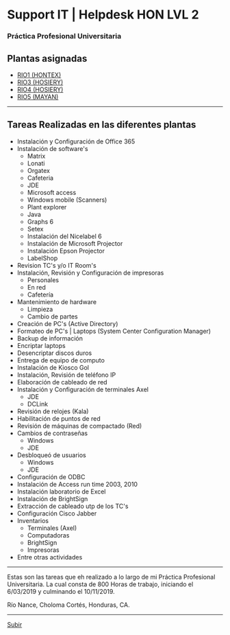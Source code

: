 # Support IT | Helpdesk HON LVL 2
### Práctica Profesional Universitaria

## Plantas asignadas
  - [RIO1 (HONTEX)](#tareas-realizadas-en-las-diferentes-plantas)
  - [RIO3 (HOSIERY)](#tareas-realizadas-en-las-diferentes-plantas)
  - [RIO4 (HOSIERY)](#tareas-realizadas-en-las-diferentes-plantas)
  - [RIO5 (MAYAN)](#tareas-realizadas-en-las-diferentes-plantas)
  
--- 

## Tareas Realizadas en las diferentes plantas
- Instalación y Configuración de Office 365
- Instalación de software's
    - Matrix
    - Lonati
    - Orgatex
    - Cafeteria
    - JDE
    - Microsoft access
    - Windows mobile (Scanners)
    - Plant explorer
    - Java
    - Graphs 6
    - Setex
    - Instalación del Nicelabel 6 
    - Instalación de Microsoft Projector
    - Instalación Epson Projector
    - LabelShop
- Revision TC's y/o IT Room's
- Instalación, Revisión y Configuración de impresoras 
    - Personales
    - En red
    - Cafetería
- Mantenimiento de hardware
    - Limpieza
    - Cambio de partes
- Creación de PC's (Active Directory)
- Formateo de PC's | Laptops (System Center Configuration Manager)
- Backup de información 
- Encriptar laptops
- Desencriptar discos duros
- Entrega de equipo de computo
- Instalación de Kiosco Gol
- Instalación, Revisión de teléfono IP
- Elaboración de cableado de red
- Instalación y Configuración de terminales Axel
    - JDE
    - DCLink
- Revisión de relojes (Kala)
- Habilitación de puntos de red
- Revisión de máquinas de compactado (Red)
- Cambios de contraseñas
    - Windows
    - JDE
- Desbloqueó de usuarios
    - Windows
    - JDE
- Configuración de ODBC
- Instalación de Access run time 2003, 2010
- Instalación laboratorio de Excel
- Instalación de BrightSign
- Extracción de cableado utp de los TC's
- Configuración Cisco Jabber
- Inventarios
    - Terminales (Axel)
    - Computadoras
    - BrightSign
    - Impresoras
- Entre otras actividades
---

Estas son las tareas que eh realizado a lo largo de mi Práctica Profesional Universitaria.
La cual consta de 800 Horas de trabajo, iniciando el 6/03/2019 y culminando el 10/11/2019. 

Río Nance, Choloma Cortés, Honduras, CA.

---
[Subir](#support-it-helpdesk-hon-lvl-2)
